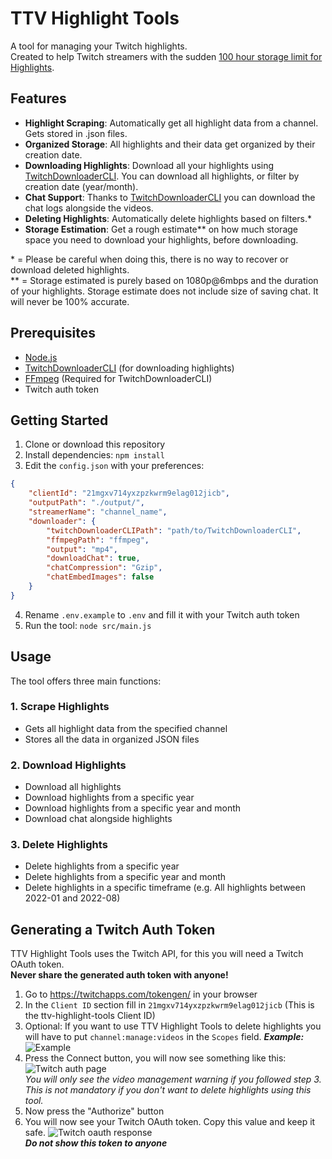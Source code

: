 
# TTV Highlight Tools

A tool for managing your Twitch highlights.  
Created to help Twitch streamers with the sudden [100 hour storage limit for Highlights](https://x.com/TwitchSupport/status/1892277199497043994).

## Features

- **Highlight Scraping**: Automatically get all highlight data from a channel. Gets stored in .json files.
- **Organized Storage**: All highlights and their data get organized by their creation date.
- **Downloading Highlights**: Download all your highlights using [TwitchDownloaderCLI](https://github.com/lay295/TwitchDownloader). You can download all highlights, or filter by creation date (year/month).
- **Chat Support**: Thanks to [TwitchDownloaderCLI](https://github.com/lay295/TwitchDownloader) you can download the chat logs alongside the videos.
- **Deleting Highlights**: Automatically delete highlights based on filters.*
- **Storage Estimation**: Get a rough estimate** on how much storage space you need to download your highlights, before downloading.

\* = Please be careful when doing this, there is no way to recover or download deleted highlights.  
\** = Storage estimated is purely based on 1080p@6mbps and the duration of your highlights. Storage estimate does not include size of saving chat. It will never be 100% accurate.

## Prerequisites

- [Node.js](https://nodejs.org/)
- [TwitchDownloaderCLI](https://github.com/lay295/TwitchDownloader) (for downloading highlights)
- [FFmpeg](https://ffmpeg.org/download.html) (Required for TwitchDownloaderCLI)
- Twitch auth token

## Getting Started

1. Clone or download this repository
2. Install dependencies: `npm install`
3. Edit the `config.json` with your preferences:

```json
{
    "clientId": "21mgxv714yxzpzkwrm9elag012jicb",
    "outputPath": "./output/",
    "streamerName": "channel_name",
    "downloader": {
        "twitchDownloaderCLIPath": "path/to/TwitchDownloaderCLI",
        "ffmpegPath": "ffmpeg",
        "output": "mp4",
        "downloadChat": true,
        "chatCompression": "Gzip",
        "chatEmbedImages": false
    }
}
```

4. Rename `.env.example` to `.env` and fill it with your Twitch auth token
5. Run the tool: `node src/main.js`

## Usage

The tool offers three main functions:

### 1. Scrape Highlights

- Gets all highlight data from the specified channel
- Stores all the data in organized JSON files

### 2. Download Highlights

- Download all highlights
- Download highlights from a specific year
- Download highlights from a specific year and month
- Download chat alongside highlights

### 3. Delete Highlights

- Delete highlights from a specific year
- Delete highlights from a specific year and month
- Delete highlights in a specific timeframe (e.g. All highlights between 2022-01 and 2022-08)

## Generating a Twitch Auth Token

TTV Highlight Tools uses the Twitch API, for this you will need a Twitch OAuth token.  
**Never share the generated auth token with anyone!**

1. Go to <https://twitchapps.com/tokengen/> in your browser
2. In the `Client ID` section fill in `21mgxv714yxzpzkwrm9elag012jicb` (This is the ttv-highlight-tools Client ID)
3. Optional: If you want to use TTV Highlight Tools to delete highlights you will have to put `channel:manage:videos` in the `Scopes` field.
***Example:***
![Example](https://i.imgur.com/Q7H4KEG.png)
4. Press the Connect button, you will now see something like this:
![Twitch auth page](https://i.imgur.com/VbZqPsA.png)  
*You will only see the video management warning if you followed step 3. This is not mandatory if you don't want to delete highlights using this tool.*
5. Now press the "Authorize" button  
6. You will now see your Twitch OAuth token. Copy this value and keep it safe.
![Twitch oauth response](https://i.imgur.com/ExjLJ67.png)  
***Do not show this token to anyone***
